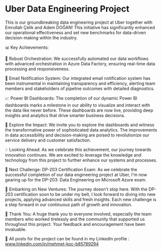 # Uber Data Engineering Project

This is our groundbreaking data engineering project at Uber together with Emrullah Çelik and Adem DOĞAN! This initiative has significantly enhanced our operational effectiveness and set new benchmarks for data-driven decision-making within the industry.

📊 Key Achievements:

📯 Robust Orchestration: We successfully automated our data workflows with advanced orchestration in Azure Data Factory, ensuring real-time data processing and responsiveness.

📩 Email Notification System: Our integrated email notification system has been instrumental in maintaining transparency and efficiency, alerting team members and stakeholders of pipeline outcomes with detailed diagnostics.

📈 Power BI Dashboards: The completion of our dynamic Power BI dashboards marks a milestone in our ability to visualize and interact with the data like never before. These dashboards are now live, providing deep insights and analytics that drive smarter business decisions.

🔗 Explore the Impact: We invite you to explore the dashboards and witness the transformative power of sophisticated data analytics. The improvements in data accessibility and decision-making are poised to revolutionize our service delivery and customer satisfaction.

💡 Looking Ahead: As we celebrate this achievement, our journey towards innovation continues. We are excited to leverage the knowledge and technology from this project to further enhance our systems and processes.

📘 Next Challenge: DP-203 Certification Exam: As we celebrate the successful completion of our data engineering project at Uber, I'm now gearing up for the DP-203: Data Engineering on Microsoft Azure exam. 

🚀 Embarking on New Ventures: The journey doesn't stop here. With the DP-203 certification soon to be under my belt, I look forward to diving into new projects, applying advanced skills and fresh insights. Each new challenge is a step forward in our continuous path of growth and innovation.

🙏 Thank You: A huge thank you to everyone involved, especially the team members who worked tirelessly and the community that supported us throughout this project. Your feedback and encouragement have been invaluable.

🔄 All posts for the project can be found in my LinkedIn profile : www.linkedin.com/in/mehmet-koc-b85789294
